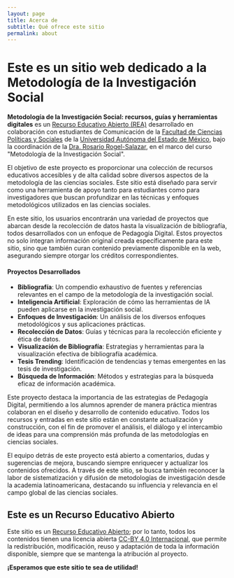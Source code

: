 ```yaml
---
layout: page
title: Acerca de
subtitle: Qué ofrece este sitio
permalink: about
---
```


# Este es un sitio web dedicado a la Metodología de la Investigación Social

**Metodología de la Investigación Social: recursos, guías y herramientas digitales** es un [Recurso Educativo Abierto (REA)](https://www.unesco.org/en/open-educational-resources) desarrollado en colaboración con estudiantes de Comunicación de la [Facultad de Ciencias Políticas y Sociales](https://cienciaspoliticasysociales.uaemex.mx/) de la [Universidad Autónoma del Estado de México](https://www.uaemex.mx/), bajo la coordinación de la [Dra. Rosario Rogel-Salazar](https://rosariorogel.net/), en el marco del curso "Metodología de la Investigación Social".

El objetivo de este proyecto es proporcionar una colección de recursos educativos accesibles y de alta calidad sobre diversos aspectos de la metodología de las ciencias sociales. Este sitio está diseñado para servir como una herramienta de apoyo tanto para estudiantes como para investigadores que buscan profundizar en las técnicas y enfoques metodológicos utilizados en las ciencias sociales.

En este sitio, los usuarios encontrarán una variedad de proyectos que abarcan desde la recolección de datos hasta la visualización de bibliografía, todos desarrollados con un enfoque de Pedagogía Digital. Estos proyectos no solo integran información original creada específicamente para este sitio, sino que también curan contenido previamente disponible en la web, asegurando siempre otorgar los créditos correspondientes.

#### Proyectos Desarrollados

- **Bibliografía**: Un compendio exhaustivo de fuentes y referencias relevantes en el campo de la metodología de la investigación social.
- **Inteligencia Artificial**: Exploración de cómo las herramientas de IA pueden aplicarse en la investigación social.
- **Enfoques de Investigación**: Un análisis de los diversos enfoques metodológicos y sus aplicaciones prácticas.
- **Recolección de Datos**: Guías y técnicas para la recolección eficiente y ética de datos.
- **Visualización de Bibliografía**: Estrategias y herramientas para la visualización efectiva de bibliografía académica.
- **Tesis Trending**: Identificación de tendencias y temas emergentes en las tesis de investigación.
- **Búsqueda de Información**: Métodos y estrategias para la búsqueda eficaz de información académica.

Este proyecto destaca la importancia de las estrategias de Pedagogía Digital, permitiendo a los alumnos aprender de manera práctica mientras colaboran en el diseño y desarrollo de contenido educativo. Todos los recursos y entradas en este sitio están en constante actualización y construcción, con el fin de promover el análisis, el diálogo y el intercambio de ideas para una comprensión más profunda de las metodologías en ciencias sociales.

El equipo detrás de este proyecto está abierto a comentarios, dudas y sugerencias de mejora, buscando siempre enriquecer y actualizar los contenidos ofrecidos. A través de este sitio, se busca también reconocer la labor de sistematización y difusión de metodologías de investigación desde la academia latinoamericana, destacando su influencia y relevancia en el campo global de las ciencias sociales.

## Este es un Recurso Educativo Abierto

Este sitio es un [Recurso Educativo Abierto](https://es.wikipedia.org/wiki/Recursos_educativos_abiertos); por lo tanto, todos los contenidos tienen una licencia abierta [CC-BY 4.0 Internacional](https://creativecommons.org/licenses/by/4.0/deed.es), que permite la redistribución, modificación, reuso y adaptación de toda la información disponible, siempre que se mantenga la atribución al proyecto.

**¡Esperamos que este sitio te sea de utilidad!**
